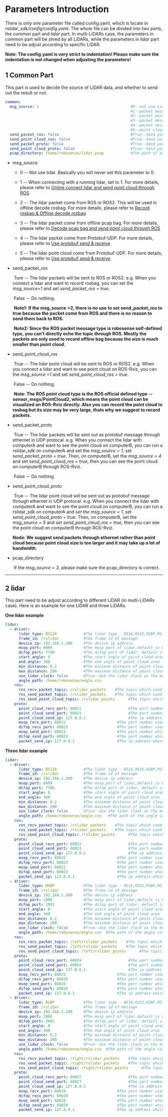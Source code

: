 # Parameters Introduction

There is only one parameter file called config.yaml, which is locate in *rslidar_sdk/config/config.yaml*.  The whole file can be divided into two parts, the *common* part and *lidar* part. In multi-LiDARs case, the parameters in *common* part will be shred by all LiDARs, while the parameters in *lidar* part need to be adjust according to specific LiDAR.  

**Note: The config.yaml is very strict to indentation! Please make sure the indentation is not changed when adjusting the parameters!**



## 1 Common Part

This part is used to decide the source of LiDAR data, and whether to send out the result or not.

```yaml
common:
  msg_source: 1                                         #0--not use Lidar
                                                        #1--packet message come from online lidar
                                                        #2--packet message come from ROS or ROS2
                                                        #3--packet message come from Pcap bag
                                                        #4--packet message come from Protobuf-UDP
                                                        #5--point cloud from Protobuf-UDP
  send_packet_ros: false                                #True--Send packet through ROS or ROS2(Used to record packet)
  send_point_cloud_ros: false                           #True--Send point cloud through ROS or ROS2
  send_packet_proto: false                              #True--Send packet through Protobuf-UDP
  send_point_cloud_proto: false                         #True--Send point cloud through Protobuf-UDP
  pcap_directory: /home/robosense/lidar.pcap            #The path of pcap file
```

- msg_source

  - 0 -- Not use lidar. Basically you will never set this parameter to 0.

  - 1 -- When connecting with a running lidar, set to 1. For more details, please refer to [Online connect lidar and send point cloud through ROS](../howto/how_to_online_send_point_cloud_ros.md)

  - 2 -- The lidar packet come from ROS or ROS2. This will be used in offline decode rosbag.  For more details, please refer to [Record rosbag & Offline decode rosbag](../howto/how_to_record_and_offline_decode_rosbag.md)

  - 3 -- The lidar packet come from offline pcap bag. For more details, please refer to  [Decode pcap bag and send point cloud through ROS](../howto/how_to_offline_decode_pcap.md)

  - 4 -- The lidar packet come from Protobuf-UDP. For more details, please refer to [Use protobuf send & receive](../howto/how_to_use_protobuf_function.md)

  - 5 -- The lidar point cloud come from Protobuf-UDP. For more details, please refer to  [Use protobuf send & receive](../howto/how_to_use_protobuf_function.md)



- send_packet_ros

  ​	Ture -- The lidar packets will be sent to ROS or ROS2. e.g. When you connect a lidar and want to record rosbag, you can set the *msg_source=1* and set *send_packet_ros = true*.

  ​	False -- Do nothing.

  ​	**Note1:  If the msg_source =2, there is no use to set send_packet_ros to true because the packet come from ROS and there is no reason to send them back to ROS.**

  ​	**Note2: Since the ROS packet message type is robosense self-defined type, you can't directly echo the topic through ROS. Mostly the packets are only used to record offline bag because the size is much smaller than point cloud.**

- send_point_cloud_ros

  ​	True -- The lidar point cloud will be sent to ROS or ROS2. e.g. When you connect a lidar and want to see point cloud on ROS-Rviz, you can the *msg_source =1* and set *send_point_cloud_ros = true*.

  ​	False -- Do nothing.

  ​	**Note: The ROS point cloud type is the ROS official defined type -- sensor_msgs/PointCloud2, which means the point cloud can be visualized on ROS-Rviz directly. Also you can record the point cloud to rosbag but its size may be very large, thats 		why we suggest to  record packets.**

- send_packet_proto

  ​	True -- The lidar packets will be sent out as protobuf message through ethernet in UDP protocal. e.g. When you connect the lidar with computerA and want to see the point cloud on computerB, you can run a rslidar_sdk on computerA and set the *msg_source = 1*, set *send_packet_proto = true*. Then, on computerB, set the *msg_source = 4* and set *send_point_cloud_ros = true*, then you can see the point cloud on computerB through ROS-Rviz.

  ​	False -- Do nothing

- send_point_cloud_proto

  ​	True -- The lidar point cloud will be sent out as protobuf message through ethernet in UDP protocal. e.g. When you connect the lidar with computerA and want to see the point cloud on computerB, you can run a rslidar_sdk on computerA and *set the msg_source = 1*, set *send_point_cloud_proto = true*. Then, on computerB, set the *msg_source = 5* and *set send_point_cloud_ros = true*, then you can see the point cloud on computerB through ROS-Rviz.

  **Node: We suggest send packets through ethernet rather than point cloud because point cloud size is too larger and it may take up a lot of bandwidth.**

- pcap_directory

  ​	If the *msg_source = 3*, please make sure the pcap_directory is correct. 

---



## 2 lidar

This part need to be adjust according to different LiDAR (in multi-LiDARs case). Here is an example for one LiDAR and three LiDARs. 



**One lidar example**

```yaml
lidar:
  - driver:
      lidar_type: RS128            #The lidar type - RS16,RS32,RSBP,RS128
      frame_id: /rslidar           #The frame id of message
      device_ip: 192.168.1.200     #The device ip address
      msop_port: 6699              #The mosp port of lidar,default is 6699
      difop_port: 7788             #The difop port of lidar, default is 7788
      start_angle: 0               #The start angle of point cloud area
      end_angle: 360               #The end angle of point cloud area
      min_distance: 0.2            #The minimum distance of point cloud area
      max_distance: 200            #The maximum distance of point cloud area
      use_lidar_clock: false       #True--Use the lidar clock as the message timestamp;False-- Use the system clock as the time stamp  
      angle_path: /home/robosense/angle.csv
    ros:
      ros_recv_packet_topic: /rslidar_packets    #The topic which used to reveice lidar packets from ROS
      ros_send_packet_topic: /rslidar_packets    #The topic which used to send lidar packets through ROS
      ros_send_point_cloud_topic: /rslidar_points      #The topic which used to send point cloud through ROS
    proto:
      point_cloud_recv_port: 60021                     #The port number used for receiving point cloud 
      point_cloud_send_port: 60021                     #The port number which the point cloud will be send to
      point_cloud_send_ip: 127.0.0.1                   #The ip address which the point cloud will be send to 
      msop_recv_port: 60022                       #The port number used for receiving lidar msop packets
      difop_recv_port: 60023                      #The port number used for receiving lidar difop packets
      msop_send_port: 60022                       #The port number which the msop packets will be send to 
      difop_send_port: 60023                      #The port number which the difop packets will be send to 
      packet_send_ip: 127.0.0.1                   #The ip address which the lidar packets will be send to
```



**Three lidar example**

```yaml
lidar:
  - driver:
      lidar_type: RS128            #The lidar type - RS16,RS32,RSBP,RS128
      frame_id: /rslidar           #The frame id of message
      device_ip: 192.168.1.200     #The device ip address
      msop_port: 6699              #The mosp port of lidar,default is 6699
      difop_port: 7788             #The difop port of lidar, default is 7788
      start_angle: 0               #The start angle of point cloud area
      end_angle: 360               #The end angle of point cloud area
      min_distance: 0.2            #The minimum distance of point cloud area
      max_distance: 200            #The maximum distance of point cloud area
      use_lidar_clock: false       #True--Use the lidar clock as the message timestamp;False-- Use the system clock as the time stamp  
      angle_path: /home/robosense/angle.csv   #The path of the angle calibration file. For latest version lidars, there is no need to use this file.
    ros:
      ros_recv_packet_topic: /rslidar_packets    #The topic which used to reveice lidar packets from ROS
      ros_send_packet_topic: /rslidar_packets    #The topic which used to send lidar packets through ROS
      ros_send_point_cloud_topic: /rslidar_points      #The topic which used to send point cloud through ROS
    proto:
      point_cloud_recv_port: 60021                     #The port number used for receiving point cloud 
      point_cloud_send_port: 60021                     #The port number which the point cloud will be send to
      point_cloud_send_ip: 127.0.0.1                   #The ip address which the point cloud will be send to 
      msop_recv_port: 60022                       #The port number used for receiving lidar msop packets
      difop_recv_port: 60023                      #The port number used for receiving lidar difop packets
      msop_send_port: 60022                       #The port number which the msop packets will be send to 
      difop_send_port: 60023                      #The port number which the difop packets will be send to 
      packet_send_ip: 127.0.0.1                   #The ip address which the lidar packets will be send to
  - driver:
      lidar_type: RSBP             #The lidar type - RS16,RS32,RSBP,RS128
      frame_id: /rslidar           #The frame id of message
      device_ip: 192.168.1.200     #The device ip address
      msop_port: 1990              #The mosp port of lidar,default is 6699
      difop_port: 1991             #The difop port of lidar, default is 7788
      start_angle: 0               #The start angle of point cloud area
      end_angle: 360               #The end angle of point cloud area
      min_distance: 0.2            #The minimum distance of point cloud area
      max_distance: 200            #The maximum distance of point cloud area
      use_lidar_clock: false       #True--Use the lidar clock as the message timestamp;False-- Use the system clock as the time stamp  
      angle_path: /home/robosense/angle.csv  #The path of the angle calibration file. For latest version lidars, there is no need to use this file.
    ros:
      ros_recv_packet_topic: /left/rslidar_packets    #The topic which used to reveice lidar packets from ROS
      ros_send_packet_topic: /left/rslidar_packets    #The topic which used to send lidar packets through ROS
      ros_send_point_cloud_topic: /left/rslidar_points      #The topic which used to send point cloud through ROS
    proto:
      point_cloud_recv_port: 60024                     #The port number used for receiving point cloud 
      point_cloud_send_port: 60024                     #The port number which the point cloud will be send to
      point_cloud_send_ip: 127.0.0.1                   #The ip address which the point cloud will be send to 
      msop_recv_port: 60025                       #The port number used for receiving lidar msop packets
      difop_recv_port: 60026                      #The port number used for receiving lidar difop packets
      msop_send_port: 60025                       #The port number which the msop packets will be send to 
      difop_send_port: 60026                      #The port number which the difop packets will be send to 
      packet_send_ip: 127.0.0.1                   #The ip address which the lidar packets will be send to
  - driver:
      lidar_type: RSBP             #The lidar type - RS16,RS32,RSBP,RS128
      frame_id: /rslidar           #The frame id of message
      device_ip: 192.168.1.200     #The device ip address
      msop_port: 2000              #The mosp port of lidar,default is 6699
      difop_port: 2001             #The difop port of lidar, default is 7788
      start_angle: 0               #The start angle of point cloud area
      end_angle: 360               #The end angle of point cloud area
      min_distance: 0.2            #The minimum distance of point cloud area
      max_distance: 200            #The maximum distance of point cloud area
      use_lidar_clock: false       #True--Use the lidar clock as the message timestamp;False-- Use the system clock as the time stamp  
      angle_path: /home/robosense/angle.csv  #The path of the angle calibration file. For latest version lidars, there is no need to use this file.
    ros:
      ros_recv_packet_topic: /right/rslidar_packets    #The topic which used to reveice lidar packets from ROS
      ros_send_packet_topic: /right/rslidar_packets    #The topic which used to send lidar packets through ROS
      ros_send_point_cloud_topic: /right/rslidar_points      #The topic which used to send point cloud through ROS
    proto:
      point_cloud_recv_port: 60027                     #The port number used for receiving point cloud 
      point_cloud_send_port: 60027                     #The port number which the point cloud will be send to
      point_cloud_send_ip: 127.0.0.1                   #The ip address which the point cloud will be send to 
      msop_recv_port: 60028                       #The port number used for receiving lidar msop packets
      difop_recv_port: 60029                      #The port number used for receiving lidar difop packets
      msop_send_port: 60028                       #The port number which the msop packets will be send to 
      difop_send_port: 60029                      #The port number which the difop packets will be send to 
      packet_send_ip: 127.0.0.1                   #The ip address which the lidar packets will be send to
```


